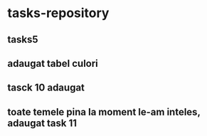 # tasks-repository

## tasks5
## adaugat tabel culori
## tasck 10 adaugat
## toate temele pina la moment le-am inteles, adaugat task 11
